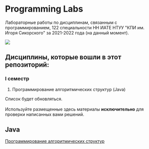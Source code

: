# Programming Labs
Лабораторные работы по дисциплинам, связанным с программированием, 122 специальности НН ИАТЕ НТУУ "КПИ им. Игоря Сикорского" за 2021-2022 года (на данный момент).

![](https://img.shields.io/badge/Programming%20lang-Java-informational?style=flat-square&logo=java&logoColor=white&color=5194f0)

## Дисциплины, которые вошли в этот репозиторий:

### I семестр

1. Программирование алгоритмических структур (Java)

Список будет обновляться. <br><br>
Используйте размещенные здесь материалы **исключительно** для проверки написанных вами решений.

## Java
[Программирование алгоритмических структур](https://github.com/xairaven/kpi_labs/tree/main/1stSemester/Programming%20algorithmic%20structures)
